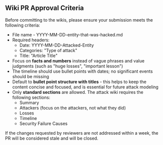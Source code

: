 ## Wiki PR Approval Criteria

Before committing to the wikis, please ensure your submission meets the following criteria:

- File name - YYYY-MM-DD-entity-that-was-hacked.md
- Required headers:
  - Date: YYYY-MM-DD-Attacked-Entity
  - Categories: "Type of attack"
  - Title: "Article Title"
- Focus on **facts and numbers** instead of vague phrases and value judgments (such as "huge losses", "important lesson")
- The timeline should use bullet points with dates; no significant events should be missing
- Default to **bullet point structure with titles** - this helps to keep the content concise and focused, and is essential for future attack modeling
- Only **standard sections** are allowed. The attack wiki requires the following sections:
  - Summary
  - Attackers (focus on the attackers, not what they did)
  - Losses
  - Timeline
  - Security Failure Causes
 
If the changes requested by reviewers are not addressed within a week, the PR will be considered stale and will be closed.
